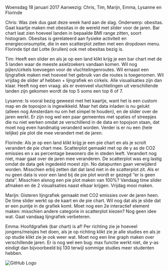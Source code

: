 Woensdag 18 januari 2017
Aanwezig: Chris, Tim, Marijn, Emma, Lysanne en Florinde

Chris: Was ziek dus gaat deze week hard aan de slag. Onderwerp: obesitas. Gaat kaartje maken met obesitas in de wereld met slider voor de jaren. Bar chart laat zien hoeveel landen in bepaalde BMI range zitten, soort histogram. Obesitas is gerelateerd aan fysieke activiteit en energieconsumptie, die in een scatterplot zetten met een dropdown menu. Florinde tipt dat Lotte (krullen) ook met obesitas bezig is.

Tim: Heeft een slider en als je op een land klikt krijg je een bar chart met de 5 landen waar de meeste asielzoekers vandaan komen. Wil nog pijlen/cirkels toevoegen voor de vluchtelingenroutes. Wil ernaast een lijngrafiek maken met hoeveel het gebruik van die routes is toegenomen. Wil vrijdag de slider af hebben + lijngrafiek en cirkels. Alle visualisaties zijn dan klaar. Heeft nog een vraag: als er evenveel vluchtelingen uit verschillende landen zijn gekomen wordt de top 5 soms een top 6 of 7. 

Lysanne: Is vooral bezig geweest met het kaartje, want het is een custom map en de toposjon is ingewikkeld. Maar het data inladen is nu gelukt (alleen nog Amsterdam nu om het simpel te houden), en de slider over de jaren werkt. Er zijn nog wel een paar gemeentes met spaties of streepjes die nu niet werken omdat ze verschillend in de data en topojson staan, dat moet nog even handmatig veranderd worden. Verder is er nu een (hele lelijke) pie plot die mee verandert met de jaren. 

Florinde: Als je op een land klikt krijg je een pie chart en als je scrolt verandert de pie chart mee. Scatterplot gemaakt met op de y as de CO2 emissies en x as percentage bewoners die in steden leeft. Verandert nog niet, maar gaat over de jaren mee veranderen. De scatterplot was erg lastig omdat de data gek ingedeeld moest zijn. No datapunten gaan verwijderd worden. Misschien erbij zetten dat dat land niet in de scatterplot zit. Als er nu geen data is voor een land bij de pie plot wordt er gezegd ‘’er is geen data’’. Misschien alsnog een pie plot maken van 100%? Vandaag time slider afmaken en de 2 visualisaties naast elkaar krijgen. Vrijdag mooi maken.

Marijn: Gisteren lijngrafiek gemaakt met CO2 emissies over de jaren heen. De time slider werkt op de kaart en de pie chart. Wil nog dat als je slide dat er een puntje in de grafiek komt. Moet nog een 2e interactief element maken: misschien andere categorie in scatterplot kiezen? Nog geen idee wat. Gaat vandaag lijngrafiek verbeteren.

Emma: Hoofdgrafiek (bar chart) is af! Per richting zie je hoeveel jongens/meisjes het doen, als je op richting klikt zie je alle studies en als je op studie klikt zie je ook weer wat. Moet nog een line graph maken over verschillende jaren. Er is nog wel een bug: max functie werkt niet, de y-as eindigt dan bijvoorbeeld bij 130 terwijl sommige studies meer studenten hebben. 



![GitHub Logo](/selfies/20170118.jpg)

